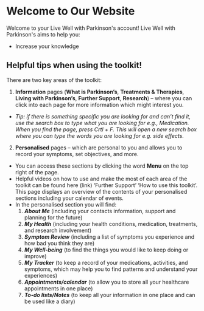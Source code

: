 # Welcome to Our Website

Welcome to your Live Well with Parkinson's account! 
Live Well with Parkinson's aims to help you:

- Increase your knowledge 

## Helpful tips when using the toolkit!
There are two key areas of the toolkit:
1.	**Information** pages (**What is Parkinson’s**, **Treatments & Therapies**, **Living with Parkinson’s**, **Further Support**, **Research**) – where you can click into each page for more information which might interest you.
 - _Tip: if there is something specific you are looking for and can’t find it, use the search box to type what you are looking for e.g., Medication. When you find the page, press Crtl + F. This will open a new search box where you can type the words you are looking for e.g. side effects._

2.	**Personalised** pages – which are personal to you and allows you to record your symptoms, set objectives, and more. 

-	You can access these sections by clicking the word **Menu** on the top right of the page. 
- Helpful videos on how to use and make the most of each area of the toolkit can be found here (link) ‘Further Support’ ‘How to use this toolkit’. This page displays an overview of the contents of your personalised sections including your calendar of events. 
- In the personalised section you will find:
  1.	_**About Me**_ (including your contacts information, support and planning for the future)
  2.	_**My Health**_ (including your health conditions, medication, treatments, and research involvement)
  3.	_**Symptom Review**_ (including a list of symptoms you experience and how bad you think they are)
  4.	_**My Well-being**_ (to find the things  you would like to keep doing or improve)
  5.	_**My Tracker**_ (to keep a record of your medications, activities, and symptoms, which may help you to find patterns and understand your experiences)
  6.	_**Appointments/calendar**_ (to allow you to store all your healthcare appointments in one place)
  7.	_**To-do lists/Notes**_ (to keep all your information in one place and can be used like a diary)
 

